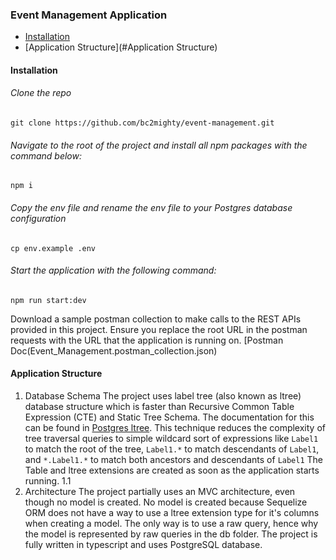 ### Event Management Application

* [Installation](#Installation)
* [Application Structure](#Application Structure)

#### Installation
###### Clone the repo
```
git clone https://github.com/bc2mighty/event-management.git
```
###### Navigate to the root of the project and install all npm packages with the command below:
```
npm i
```
###### Copy the env file and rename the env file to your Postgres database configuration
```
cp env.example .env
```
###### Start the application with the following command:
```
npm run start:dev
```
Download a sample postman collection to make calls to the REST APIs provided in this project. Ensure you replace the root URL in the postman requests with the URL that the application is running on. [Postman Doc(Event_Management.postman_collection.json)

#### Application Structure
1. Database Schema
The project uses label tree (also known as ltree) database structure which is faster than Recursive Common Table Expression (CTE) and Static Tree Schema. The documentation for this can be found in <a  target="_blank" href="https://www.postgresql.org/docs/9.1/ltree.html">Postgres ltree</a>. This technique reduces the complexity of tree traversal queries to simple wildcard sort of expressions like `Label1` to match the root of the tree, `Label1.*` to match descendants of `Label1`, and `*.Label1.*` to match both ancestors and descendants of `Label1`
The Table and ltree extensions are created as soon as the application starts running.
1.1 
2. Architecture
The project partially uses an MVC architecture, even though no model is created. No model is created because Sequelize ORM does not have a way to use a ltree extension type for it's columns when creating a model. The only way is to use a raw query, hence why the model is represented by raw queries in the db folder.
The project is fully written in typescript and uses PostgreSQL database.